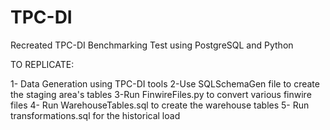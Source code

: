 # TPC-DI
Recreated TPC-DI Benchmarking Test using PostgreSQL and Python


TO REPLICATE:

1- Data Generation using TPC-DI tools
2-Use SQLSchemaGen file to create the staging area's tables
3-Run FinwireFiles.py to convert various finwire files
4- Run WarehouseTables.sql to create the warehouse tables
5- Run transformations.sql for the historical load
